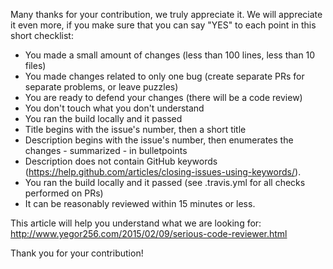 Many thanks for your contribution, we truly appreciate it. We will appreciate it even more, if you make sure that you can say "YES" to each point in this short checklist:

  - You made a small amount of changes (less than 100 lines, less than 10 files)
  - You made changes related to only one bug (create separate PRs for separate problems, or leave puzzles)
  - You are ready to defend your changes (there will be a code review)
  - You don't touch what you don't understand
  - You ran the build locally and it passed
  - Title begins with the issue's number, then a short title
  - Description begins with the issue's number, then enumerates the changes - summarized - in bulletpoints
  - Description does not contain GitHub keywords (https://help.github.com/articles/closing-issues-using-keywords/).
  - You ran the build locally and it passed (see .travis.yml for all checks performed on PRs)
  - It can be reasonably reviewed within 15 minutes or less.

This article will help you understand what we are looking for: http://www.yegor256.com/2015/02/09/serious-code-reviewer.html

Thank you for your contribution!
